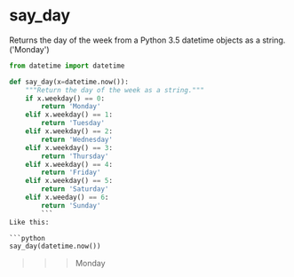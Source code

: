 # say_day
Returns the day of the week from a Python 3.5 datetime objects as a string. ('Monday')

```python
from datetime import datetime

def say_day(x=datetime.now()):
    """Return the day of the week as a string."""
    if x.weekday() == 0:
        return 'Monday'
    elif x.weekday() == 1:
        return 'Tuesday'
    elif x.weekday() == 2:
        return 'Wednesday'
    elif x.weekday() == 3:
        return 'Thursday'
    elif x.weekday() == 4:
        return 'Friday'
    elif x.weekday() == 5:
        return 'Saturday'
    elif x.weeday() == 6:
        return 'Sunday'
        ```
Like this:

```python
say_day(datetime.now())
```
>>> Monday
